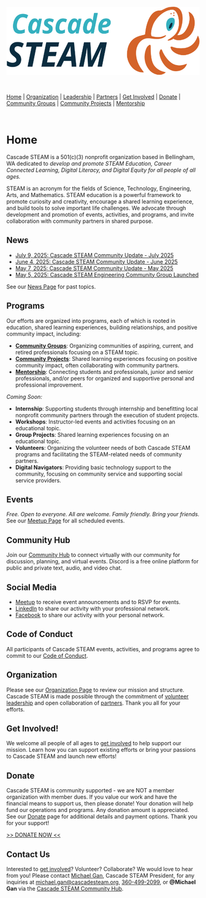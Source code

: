 <style>
  .header {
    display: none;
  }
  .footer {
    display: none;
  }
</style>

<p align="center"><img src="/assets/images/Cascade_STEAM_horizontal_logo_primary.svg" width="600" height="178" /></p>

<br>

[Home](/) | [Organization](/organization) | [Leadership](/leadership) | [Partners](/partners) | [Get Involved](/get-involved) | [Donate](/donate) | [Community Groups](/community-groups) | [Community Projects](/community-projects) | [Mentorship](/mentorship)

<br>

# Home

Cascade STEAM is a 501(c)(3) nonprofit organization based in Bellingham, WA dedicated to *develop and promote STEAM Education, Career Connected Learning, Digital Literacy, and Digital Equity for all people of all ages.*

STEAM is an acronym for the fields of Science, Technology, Engineering, Arts, and Mathematics. STEAM education is a powerful framework to promote curiosity and creativity, encourage a shared learning experience, and build tools to solve important life challenges. We advocate through development and promotion of events, activities, and programs, and invite collaboration with community partners in shared purpose.

## News

- [July 9, 2025: Cascade STEAM Community Update - July 2025](/news/cascade-steam-community-update-july-2025)
- [June 4, 2025: Cascade STEAM Community Update - June 2025](/news/cascade-steam-community-update-june-2025)
- [May 7, 2025: Cascade STEAM Community Update - May 2025](/news/cascade-steam-community-update-may-2025)
- [May 5, 2025: Cascade STEAM Engineering Community Group Launched](/engineering)

See our [News Page](/news) for past topics.

## Programs

Our efforts are organized into programs, each of which is rooted in education, shared learning experiences, building relationships, and positive community impact, including:
- **[Community Groups](/community-groups)**: Organizing communities of aspiring, current, and retired professionals focusing on a STEAM topic.
- **[Community Projects](/community-projects)**: Shared learning experiences focusing on positive community impact, often collaborating with community partners.
- **[Mentorship](/mentorship)**: Connecting students and professionals, junior and senior professionals, and/or peers for organized and supportive personal and professional improvement.

*Coming Soon:*
- **Internship**: Supporting students through internship and benefitting local nonprofit community partners through the execution of student projects.
- **Workshops**: Instructor-led events and activities focusing on an educational topic.
- **Group Projects**: Shared learning experiences focusing on an educational topic.
- **Volunteers**: Organizing the volunteer needs of both Cascade STEAM programs and facilitating the STEAM-related needs of community partners.
- **Digital Navigators**: Providing basic technology support to the community, focusing on community service and supporting social service providers. 

## Events

*Free. Open to everyone. All are welcome. Family friendly. Bring your friends.* See our [Meetup Page](https://meetup.com/cascadesteam) for all scheduled events.

## Community Hub

Join our [Community Hub](http://hub.cascadesteam.org) to connect virtually with our community for discussion, planning, and virtual events. Discord is a free online platform for public and private text, audio, and video chat.

## Social Media

- [Meetup](https://meetup.com/cascadesteam) to receive event announcements and to RSVP for events.
- [LinkedIn](https://linkedin.com/company/cascadesteam) to share our activity with your professional network.
- [Facebook](https://facebook.com/cascadesteam) to share our activity with your personal network.

## Code of Conduct

All participants of Cascade STEAM events, activities, and programs agree to commit to our [Code of Conduct](/conduct).

## Organization

Please see our [Organization Page](/organization) to review our mission and structure. Cascade STEAM is made possible through the commitment of [volunteer leadership](/leadership) and open collaboration of [partners](/partners). Thank you all for your efforts. 

## Get Involved!

We welcome all people of all ages to [get involved](/get-involved) to help support our mission. Learn how you can support existing efforts or bring your passions to Cascade STEAM and launch new efforts!

## Donate

Cascade STEAM is community supported - we are NOT a member organization with member dues. If you value our work and have the financial means to support us, then please donate\! Your donation will help fund our operations and programs. Any donation amount is appreciated. See our [Donate](/donate) page for additional details and payment options. Thank you for your support!<br>

[>> DONATE NOW <<](https://www.paypal.com/donate/?hosted_button_id=CLBXLN2E2ZU7C)

## Contact Us

Interested to [get involved](/get-involved)? Volunteer? Collaborate? We would love to hear from you! Please contact [Michael Gan](https://www.linkedin.com/in/michaelbgan), Cascade STEAM President, for any inquiries at [michael.gan@cascadesteam.org](mailto:michael.gan@cascadesteam.org), [360-499-2099](tel:3604992099), or **@Michael Gan** via the [Cascade STEAM Community Hub](http://hub.cascadesteam.org).
